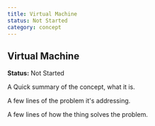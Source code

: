 ```yaml
---
title: Virtual Machine
status: Not Started
category: concept
---
```

## Virtual Machine

**Status:** Not Started

A Quick summary of the concept, what it is.

A few lines of the problem it's addressing.

A few lines of how the thing solves the problem.

